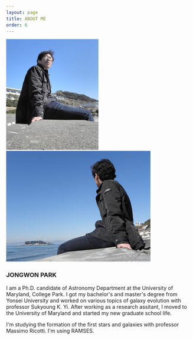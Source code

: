 ```yaml
---
layout: page
title: ABOUT ME
order: 6
---
```


<img src="images/about/JP.png" width="250px"/> 
<img src="images/about/JP2.png" height="300px"/>

### JONGWON PARK
I am a Ph.D. candidate of Astronomy Department at the University of Maryland, College Park.
I got my bachelor's and master's degree from Yonsei University and worked on various topics of galaxy
evolution with professor Sukyoung K. Yi. After working as a research assitant, I moved to the University
of Maryland and started my new graduate school life.

I'm studying the formation of the first stars and galaxies with professor Massimo Ricotti. I'm using
RAMSES.
